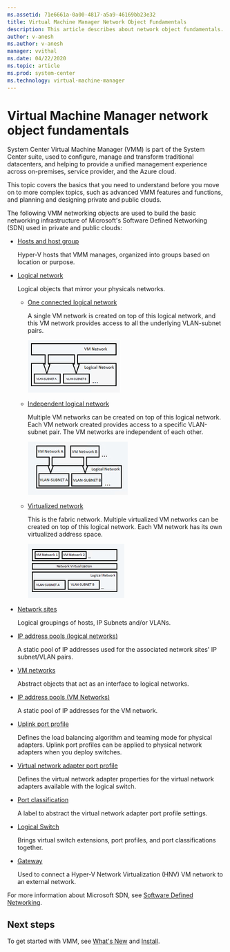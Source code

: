 ```yaml
---
ms.assetid: 71e6661a-0a00-4817-a5a9-46169bb23e32
title: Virtual Machine Manager Network Object Fundamentals
description: This article describes about network object fundamentals.
author: v-anesh
ms.author: v-anesh
manager: vvithal
ms.date: 04/22/2020
ms.topic: article
ms.prod: system-center
ms.technology: virtual-machine-manager
---
```


# Virtual Machine Manager network object fundamentals

System Center Virtual Machine Manager (VMM) is part of the System Center suite, used to configure, manage and transform traditional datacenters, and helping to provide a unified management experience across on-premises, service provider, and the Azure cloud.

This topic covers the basics that you need to understand before you move on to more complex topics, such as advanced VMM features and functions, and planning and designing private and public clouds.

The following VMM networking objects are used to build the basic networking infrastructure of Microsoft's Software Defined Networking (SDN) used in private and public clouds:

- [Hosts and host group](host-groups.md)

  Hyper-V hosts that VMM manages, organized into groups based on location or purpose.

- [Logical network](network-logical.md)

  Logical objects that mirror your physicals networks.

   - [One connected logical network](network-logical-ur1.md)

     A single VM network is created on top of this logical network, and this VM network provides access to all the underlying VLAN-subnet pairs.

     ![Connected network](media/network-logical/connected-network.png)

   - [Independent logical network](network-logical-ur1.md)

     Multiple VM networks can be created on top of this logical network. Each VM network created provides access to a specific VLAN-subnet pair. The VM networks are independent of each other.

     ![Independent network](media/network-logical/independent-network.png)

   - [Virtualized network](network-logical-ur1.md)

     This is the fabric network. Multiple virtualized VM networks can be created on top of this logical network. Each VM network has its own virtualized address space.

     ![Virtualized network](media/network-logical/virtualized-network.png)

- [Network sites](network-virtual.md)

  Logical groupings of hosts, IP Subnets and/or VLANs.

- [IP address pools (logical networks)](network-pool.md#create-a-static-address-pool-for-a-logical-network)

  A static pool of IP addresses used for the associated network sites' IP subnet/VLAN pairs.

- [VM networks](network-virtual.md)

  Abstract objects that act as an interface to logical networks.

- [IP address pools (VM Networks)](network-pool.md#set-up-an-ip-address-pool-on-a-vm-network)

  A static pool of IP addresses for the VM network.

- [Uplink port profile](network-port-profile.md#define-uplink-port-profiles)

  Defines the load balancing algorithm and teaming mode for physical adapters. Uplink port profiles can be applied to physical network adapters when you deploy switches.

- [Virtual network adapter port profile](network-port-profile.md#create-a-virtual-network-adapter-port-profile)

  Defines the virtual network adapter properties for the virtual network adapters available with the logical switch.

- [Port classification](network-port-profile.md#create-port-classifications-for-virtual-network-adapter-port-profiles)

  A label to abstract the virtual network adapter port profile settings.

- [Logical Switch](network-switch.md)

  Brings virtual switch extensions, port profiles, and port classifications together.

- [Gateway](network-gateway.md)

  Used to connect a Hyper-V Network Virtualization (HNV) VM network to an external network.

For more information about Microsoft SDN, see [Software Defined Networking](deploy-sdn.md).


## Next steps

To get started with VMM, see [What's New](whats-new-in-vmm.md) and [Install](install.md).
